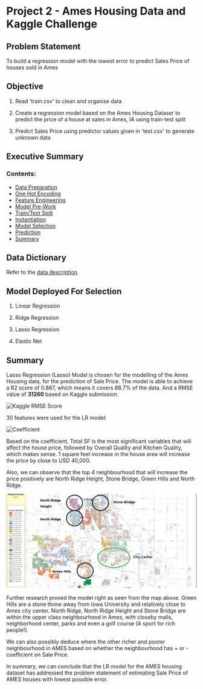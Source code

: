 # Project 2 - Ames Housing Data and Kaggle Challenge


## Problem Statement

To build a regression model with the lowest error to predict Sales Price of houses sold in Ames


## Objective
 1) Read 'train.csv' to clean and organise data 
 
 2) Create a regression model based on the Ames Housing Dataser to predict the price of a house at sales in Ames, IA using train-test split
 
 3) Predict Sales Price using predictor values given in 'test.csv' to generate unknown data
 
 
 ## Executive Summary

### Contents:

- [Data Preparation](#1.Data-Preparation)
- [One Hot Encoding](#2.One-Hot-Encoding-for-Categorical-Variables)
- [Feature Engineering](#3.Features-Engineering-with-Lasso)
- [Model Pre-Work](#4.Preparing-Data-For-Modelling-Selections)
- [Train/Test Spilt](#5.Model-Prep:-Train/Test-Split)
- [Instantiation](#6.Model-Prep:-Instantiate-models)
- [Model Selection](#7.Model-Selection)
- [Prediction](#8.Prediction)
- [Summary](#9.Summary)


## Data Dictionary

Refer to the [data description](http://jse.amstat.org/v19n3/decock/DataDocumentation.txt).


## Model Deployed For Selection

 1) Linear Regression
 
 2) Ridge Regression
 
 3) Lasso Regression
 
 4) Elastic Net
 
 
## Summary
 
Lasso Regression (Lasso) Model is chosen for the modelling of the Ames Housing data, for the prediction of Sale Price. The model is able to achieve a R2 score of 0.887, which means it covers 88.7% of the data. And a RMSE value of **31260** based on Kaggle submission. 

![Kaggle RMSE Score](..\img\Kaggle_Submission.png)

30 features were used for the LR model:

![Coefficient](..\img\Coefficient_LR.png)

Based on the coefficient, Total SF is the most significant variables that will affect the house price, followed by Overall Quality and Kitchen Quality, which makes sense. 1 square feet increase in the house area will increase the price by close to USD 40,000. 

Also, we can observe that the top 4 neighbourhood that will increase the price positively are North Ridge Height, Stone Bridge, Green Hills and North Ridge. 

![Ames Neighborhood](./img/Ames_Neighborhood_Map.png)

Further research proved the model right as seen from the map above. Green Hills are a stone throw away from Iowa University and relatively close to Ames city center. North Ridge, North Ridge Height and Stone Bridge are within the upper class neighbourhood in Ames, with closeby malls, neighborhood center, parks and even a golf course (A sport for rich people!). 

We can also possibly deduce where the other richer and poorer neighbourhood in AMES based on whether the neighbourhood has + or - coefficient on Sale Price. 

In summary, we can conclude that the LR model for the AMES housing dataset has addressed the problem statement of estimating Sale Price of AMES houses with lowest possible error.
